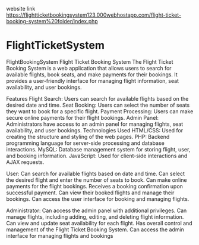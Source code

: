 website link
https://flightticketbookingsystem123.000webhostapp.com/flight-ticket-booking-system%20folder/index.php

# FlightTicketSystem
FlightBookingSystem
Flight Ticket Booking System The Flight Ticket Booking System is a web application that allows users to search for available flights, book seats, and make payments for their bookings. It provides a user-friendly interface for managing flight information, seat availability, and user bookings.

Features Flight Search: Users can search for available flights based on the desired date and time. Seat Booking: Users can select the number of seats they want to book for a specific flight. Payment Processing: Users can make secure online payments for their flight bookings. Admin Panel: Administrators have access to an admin panel for managing flights, seat availability, and user bookings. Technologies Used HTML/CSS: Used for creating the structure and styling of the web pages. PHP: Backend programming language for server-side processing and database interactions. MySQL: Database management system for storing flight, user, and booking information. JavaScript: Used for client-side interactions and AJAX requests.

User: Can search for available flights based on date and time. Can select the desired flight and enter the number of seats to book. Can make online payments for the flight bookings. Receives a booking confirmation upon successful payment. Can view their booked flights and manage their bookings. Can access the user interface for booking and managing flights.

Administrator: Can access the admin panel with additional privileges. Can manage flights, including adding, editing, and deleting flight information. Can view and update seat availability for each flight. Has overall control and management of the Flight Ticket Booking System. Can access the admin interface for managing flights and bookings
